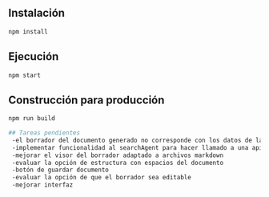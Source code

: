
## Instalación
```bash
npm install
```

## Ejecución
```bash
npm start
```

## Construcción para producción
```bash
npm run build

## Tareas pendientes
 -el borrador del documento generado no corresponde con los datos de la categoría ni explicación
 -implementar funcionalidad al searchAgent para hacer llamado a una api externa
 -mejorar el visor del borrador adaptado a archivos markdown
 -evaluar la opción de estructura con espacios del documento
 -botón de guardar documento
 -evaluar la opción de que el borrador sea editable
 -mejorar interfaz

